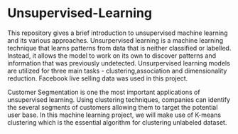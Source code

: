 # Unsupervised-Learning
This repository gives a brief introduction to unsupervised machine learning and its various approaches.
Unsurpervised learning is a machine learning technique that learns patterns from data that is neither classified or labelled. Instead, it allows the model to work on its own to discover patterns and information that was previously undetected.
Unsurpervised learning models are utilized for three main tasks - clustering,association and dimensionality reduction.
Facebook live selling data was used in this project.

Customer Segmentation is one the most important applications of unsupervised learning. Using clustering techniques, companies can identify the several segments of customers allowing them to target the potential user base. In this machine learning project, we will make use of K-means clustering which is the essential algorithm for clustering unlabeled dataset.


